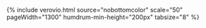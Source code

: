 

{% include verovio.html
	source="nobottomcolor"
	scale="50"
	pageWidth="1300"
	humdrum-min-height="200px"
	tabsize="8"
%}
<script type="text/x-humdrum" id="nobottomcolor">
!!!filter: chint -B
**kern	**kern
=1	=1
4c	4c
4c	4d
4c	4e
4c	4f
4c	4g
4c	4a
4c	4b
4c	4cc
=2	=2
4c	4c#
4c	4d#
4c	4e-
4c	4f#
4c	4f##
4c	4g-
4c	4a-
4c	4b-
==	==
*-	*-
</script>



